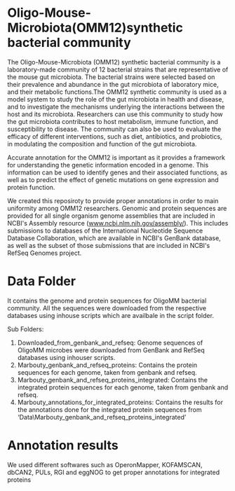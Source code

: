 # Oligo-Mouse-Microbiota(OMM12)synthetic bacterial community

The Oligo-Mouse-Microbiota (OMM12) synthetic bacterial community is a laboratory-made community of 12 bacterial strains that are representative of the mouse gut microbiota. The bacterial strains were selected based on their prevalence and abundance in the gut microbiota of laboratory mice, and their metabolic functions.The OMM12 synthetic community is used as a model system to study the role of the gut microbiota in health and disease, and to investigate the mechanisms underlying the interactions between the host and its microbiota. Researchers can use this community to study how the gut microbiota contributes to host metabolism, immune function, and susceptibility to disease. The community can also be used to evaluate the efficacy of different interventions, such as diet, antibiotics, and probiotics, in modulating the composition and function of the gut microbiota.

Accurate annotation for the OMM12 is important as it provides a framework for understanding the genetic information encoded in a genome. This information can be used to identify genes and their associated functions, as well as to predict the effect of genetic mutations on gene expression and protein function. 

We created this reposiroty to provide proper annotations in order to main uniformity among OMM12 researchers. Genomic and protein sequences are provided for all single organism genome assemblies that are included in NCBI's Assembly resource (www.ncbi.nlm.nih.gov/assembly/). This includes submissions to databases of the International Nucleotide Sequence Database Collaboration, which are available in NCBI's GenBank database, as well 
as the subset of those submissions that are included in NCBI's RefSeq Genomes project. 

# Data Folder

It contains the genome and protein sequences for OligoMM bacterial community. All the sequences were downloaded from the respective databases using inhouse scripts which are availbale in the script folder.


Sub Folders:
1. Downloaded_from_genbank_and_refseq: Genome sequences of OligoMM microbes were downloaded from GenBank and RefSeq databases using inhouser scripts. 
2. Marbouty_genbank_and_refseq_proteins: Contains the protein sequences for each genome, taken from genbank and refseq.
3. Marbouty_genbank_and_refseq_proteins_integrated: Contains the integrated protein sequences for each genome, taken from genbank and refseq.
4. Marbouty_annotations_for_integrated_proteins: Contains the results for the annotations done for the integrated protein sequences from ‘Data\Marbouty_genbank_and_refseq_proteins_integrated’

# Annotation results

We used different softwares such as OperonMapper, KOFAMSCAN, dbCAN2, PULs, RGI and eggNOG to get proper annotations for integrated proteins





